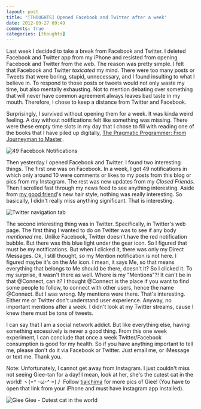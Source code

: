 ```yaml
---
layout: post
title: "[THOUGHTS] Opened Facebook and Twitter after a week"
date: 2012-09-27 09:49
comments: true
categories: [thoughts]
---
```

Last week I decided to take a break from Facebook and Twitter. I deleted Facebook and Twitter app from my iPhone and resisted from opening Facebook and Twitter from the web. The reason was pretty simple. I felt that Facebook and Twitter *toxicated* my mind. There were too many posts or Tweets that were boring, stupid, unnecessary, and I found insulting to what I believe in. To respond to those posts or tweets would not only waste my time, but also mentally exhausting. Not to mention debating over something that will never have common agreement always leaves bad taste in my mouth. Therefore, I chose to keep a distance from Twitter and Facebook.
<!-- more -->

Surprisingly, I survived without opening them for a week. It was kinda weird feeling. A day without notifications felt like something was missing. There were these empty time slots in my day that I chose to fill with reading one of the books that I have piled up digitally, <a href="http://www.amazon.com/gp/product/B000SEGEKI/ref=as_li_ss_tl?ie=UTF8&camp=1789&creative=390957&creativeASIN=B000SEGEKI&linkCode=as2&tag=everlasti-20">The Pragmatic Programmer: From Journeyman to Master</a><img src="http://www.assoc-amazon.com/e/ir?t=everlasti-20&l=as2&o=1&a=B000SEGEKI" width="1" height="1" border="0" alt="" style="border:none !important; margin:0px !important;" />. 

![49 Facebook Notifications](http://f.cl.ly/items/0O3S1u211Q2D043o070s/Screen%20Shot%202012-09-26%20at%2011.37.54%20AM.png)

Then yesterday I opened Facebook and Twitter. I found two interesting things. The first one was on Facebook. In a week, I got 49 notifications in which only around 10 were comments or likes to my posts from this blog or pics from my Instagram. The rest was new updates from my *Closed Friends*. Then I scrolled fast through my news feed to see anything interesting. Aside from [my good friend](http://dallarosa.tumblr.com/)'s new hair style, nothing was really interesting. So basically, I didn't really miss anything significant. That is interesting.

![Twitter navigation tab](http://f.cl.ly/items/2y1h0Y1q1d3w3E3s2F1D/Screen%20Shot%202012-09-27%20at%209.47.56%20AM.png)

The second interesting thing was in Twitter. Specifically, in Twitter's web page. The first thing I wanted to do on Twitter was to see if any body *mentioned* me. Unlike Facebook, Twitter doesn't have the red notification bubble. But there was this blue light under the gear icon. So I figured that must be my notifications. But when I clicked it, there was only my Direct Messages. Ok, I still thought, so my Mention notification is not here. I figured maybe it's on the *Me* icon. I mean, it says Me, so that means everything that belongs to Me should be there, doesn't it? So I clicked it. To my surprise, it wasn't there as well. Where is my "Mentions"?! It can't be in that @Connect, can it? I thought @Connect is the place if you want to find some people to follow, to connect with other users, hence the name @Connect. But I was wrong. My mentions were there. That's interesting. Either me or Twitter don't understand user experience. Anyway, no important mentions after a week. I didn't look at my Twitter streams, cause I knew there must be tons of tweets.

I can say that I am a social network addict. But like everything else, having something excessively is never a good thing. From this one week experiment, I can conclude that once a week Twitter/Facebook consumption is good for my health. So if you have anything important to tell me, please don't do it via Facebook or Twitter. Just email me, or iMessage or text me. Thank you.

Note: Unfortunately, I cannot get away from Instagram. I just couldn't miss not seeing Giee-tan for a day! I mean, look at her, she's the cutest cat in the world! ヽ(=^ ･ω･^ =)丿 Follow [tiaichima](instagram://user?username=tiaichima) for more pics of Giee! (You have to open that link from your iPhone and must have instagram app installed).

![Giee Giee - Cutest cat in the world](http://distilleryimage5.s3.amazonaws.com/f28ea3f202e811e29e0522000a1e8894_7.jpg)

